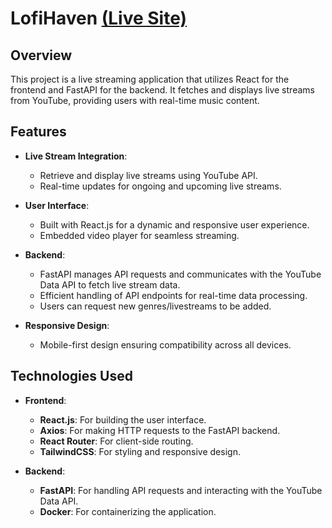 # LofiHaven [(Live Site)](https://lofihaven.onrender.com/)

## Overview

This project is a live streaming application that utilizes React for the frontend and FastAPI for the backend. It fetches and displays live streams from YouTube, providing users with real-time music content.

## Features

- **Live Stream Integration**:
  - Retrieve and display live streams using YouTube API.
  - Real-time updates for ongoing and upcoming live streams.
  
- **User Interface**:
  - Built with React.js for a dynamic and responsive user experience.
  - Embedded video player for seamless streaming.
  
- **Backend**:
  - FastAPI manages API requests and communicates with the YouTube Data API to fetch live stream data.
  - Efficient handling of API endpoints for real-time data processing.
  - Users can request new genres/livestreams to be added.

- **Responsive Design**:
  - Mobile-first design ensuring compatibility across all devices.

## Technologies Used

- **Frontend**:
  - **React.js**: For building the user interface.
  - **Axios**: For making HTTP requests to the FastAPI backend.
  - **React Router**: For client-side routing.
  - **TailwindCSS**: For styling and responsive design.

- **Backend**:
  - **FastAPI**: For handling API requests and interacting with the YouTube Data API.
  - **Docker**: For containerizing the application.

